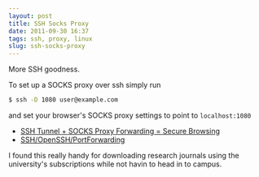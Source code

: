 ```yaml
---
layout: post
title: SSH Socks Proxy
date: 2011-09-30 16:37
tags: ssh, proxy, linux
slug: ssh-socks-proxy
---
```


More SSH goodness.

To set up a SOCKS proxy over ssh simply run 
```bash
$ ssh -D 1080 user@example.com
``` 

and set your browser's SOCKS proxy settings to point to ```localhost:1080```

* [SSH Tunnel + SOCKS Proxy Forwarding = Secure Browsing](http://embraceubuntu.com/2006/12/08/ssh-tunnel-socks-proxy-forwarding-secure-browsing/)
* [SSH/OpenSSH/PortForwarding](https://help.ubuntu.com/community/SSH/OpenSSH/PortForwarding)

I found this really handy for downloading research journals using the university's subscriptions while not havin to head in to campus. 

